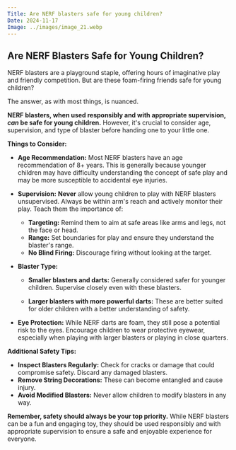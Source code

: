 ```yaml
---
Title: Are NERF blasters safe for young children?
Date: 2024-11-17
Image: ../images/image_21.webp
---
```


##  Are NERF Blasters Safe for Young Children?

NERF blasters are a playground staple, offering hours of imaginative play and friendly competition. But are these foam-firing friends safe for young children? 

The answer, as with most things, is nuanced.  

**NERF blasters, when used responsibly and with appropriate supervision, *can* be safe for young children.** However, it's crucial to consider age, supervision, and type of blaster before handing one to your little one.

**Things to Consider:**

* **Age Recommendation:** Most NERF blasters have an age recommendation of 8+ years. This is generally because younger children may have difficulty understanding the concept of safe play and may be more susceptible to accidental eye injuries.
* **Supervision:** **Never** allow young children to play with NERF blasters unsupervised. Always be within arm's reach and actively monitor their play. Teach them the importance of:
    * **Targeting:** Remind them to aim at safe areas like arms and legs, not the face or head.
    * **Range:** Set boundaries for play and ensure they understand the blaster's range.
    * **No Blind Firing:** Discourage firing without looking at the target.
* **Blaster Type:**

    * **Smaller blasters and darts:**  Generally considered safer for younger children. Supervise closely even with these blasters.

    * **Larger blasters with more powerful darts:** These are better suited for older children with a better understanding of safety.

* **Eye Protection:** While NERF darts are foam, they still pose a potential risk to the eyes. Encourage children to wear protective eyewear, especially when playing with larger blasters or playing in close quarters.

 **Additional Safety Tips:**

* **Inspect Blasters Regularly:** Check for cracks or damage that could compromise safety. Discard any damaged blasters.
* **Remove String Decorations:**  These can become entangled and cause injury.
* **Avoid Modified Blasters:** Never allow children to modify blasters in any way.

**Remember, safety should always be your top priority.** While NERF blasters can be a fun and engaging toy, they should be used responsibly and with appropriate supervision to ensure a safe and enjoyable experience for everyone.
 
